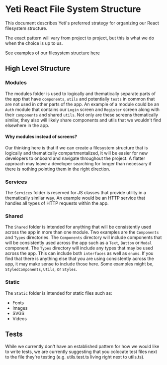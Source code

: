# Yeti React File System Structure

This document describes Yeti's preferred strategy for organizing our React filesystem structure.

The exact pattern will vary from project to project, but this is what we do when the choice is up to us.

See examples of our filesystem structure [here](../react-fs-structure)

## High Level Structure

### Modules

The modules folder is used to logically and thematically separate parts of the app that have `components`, `utils` and potentially `tests` in common that are not used in other parts of the app. An example of a module could be an `Auth` module that contains our `Login` screen and `Register` screen along with their `components` and shared `utils`. Not only are these screens thematically similar, they also will likely share components and utils that we wouldn't find elsewhere in the app.

#### Why modules instead of screens?

Our thinking here is that if we can create a filesystem structure that is logically and thematically compartmentalized, it will be easier for new developers to onboard and navigate throughout the project. A flatter approach may leave a developer searching for longer than necessary if there is nothing pointing them in the right direction.

### Services

The `Services` folder is reserved for JS classes that provide utility in a thematically similar way. An example would be an HTTP service that handles all types of HTTP requests within the app.

### Shared

The `Shared` folder is intended for anything that will be consistently used across the app in more than one module. Two examples are the `Components` and `Types` directories. The `Components` directory will include components that will be consistently used across the app such as a `Text`, `Button` or `Modal` component. The `Types` directory will include any types that may be used across the app. This can include both `interfaces` as well as `enums`. If you find that there is anything else that you are using consistently across the app, it may make sense to include those here. Some examples might be, `StyledComponents`, `Utils`, or `Styles`.

### Static

The `Static` folder is intended for static files such as:

- Fonts
- Images
- SVGS
- Videos

## Tests

While we currently don't have an established pattern for how we would like to write tests, we are currently suggesting that you colocate test files next to the file they're testing (e.g. utils.test.ts living right next to utils.ts).
